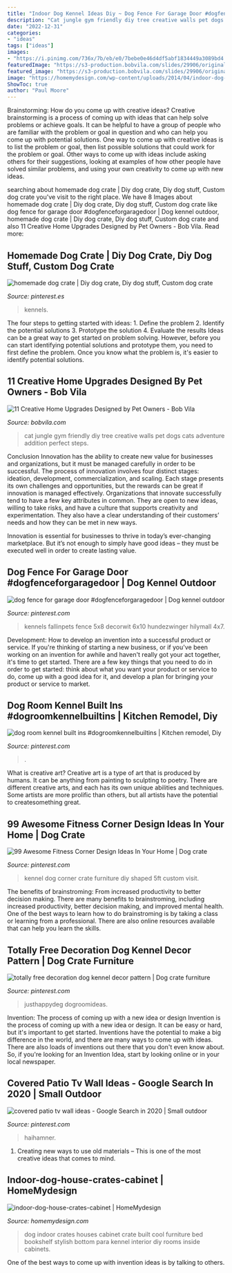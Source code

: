 ```yaml
---
title: "Indoor Dog Kennel Ideas Diy ~ Dog Fence For Garage Door #dogfenceforgaragedoor"
description: "Cat jungle gym friendly diy tree creative walls pet dogs cats adventure addition perfect steps"
date: "2022-12-31"
categories:
- "ideas"
tags: ["ideas"]
images:
- "https://i.pinimg.com/736x/7b/eb/e0/7bebe0e46d4df5abf1834449a3089bd4.jpg"
featuredImage: "https://s3-production.bobvila.com/slides/29906/original/diy-cat-wall.jpg?1547773421"
featured_image: "https://s3-production.bobvila.com/slides/29906/original/diy-cat-wall.jpg?1547773421"
image: "https://homemydesign.com/wp-content/uploads/2014/04/indoor-dog-house-crates-cabinet.jpg"
ShowToc: true
author: "Paul Moore"
---
```



Brainstorming: How do you come up with creative ideas?
Creative brainstorming is a process of coming up with ideas that can help solve problems or achieve goals. It can be helpful to have a group of people who are familiar with the problem or goal in question and who can help you come up with potential solutions. One way to come up with creative ideas is to list the problem or goal, then list possible solutions that could work for the problem or goal. Other ways to come up with ideas include asking others for their suggestions, looking at examples of how other people have solved similar problems, and using your own creativity to come up with new ideas.

	

		
searching about homemade dog crate | Diy dog crate, Diy dog stuff, Custom dog crate you've visit to the right place. We have 8 Images about homemade dog crate | Diy dog crate, Diy dog stuff, Custom dog crate like dog fence for garage door #dogfenceforgaragedoor | Dog kennel outdoor, homemade dog crate | Diy dog crate, Diy dog stuff, Custom dog crate and also 11 Creative Home Upgrades Designed by Pet Owners - Bob Vila. Read more:
		
    
## Homemade Dog Crate | Diy Dog Crate, Diy Dog Stuff, Custom Dog Crate

<img loading=lazy src="https://i.pinimg.com/736x/a6/89/3f/a6893fc921e55f12ae974d5884a2fa7e.jpg" onerror="this.onerror=null;this.src='https://tse4.mm.bing.net/th?id=OIP.HlIjh-WQ0a5kG70o3AoWEAHaHa&amp;pid=15.1';" alt="homemade dog crate | Diy dog crate, Diy dog stuff, Custom dog crate">

_Source: pinterest.es_

>kennels. 

	

The four steps to getting started with ideas: 1. Define the problem 2. Identify the potential solutions 3. Prototype the solution 4. Evaluate the results
Ideas can be a great way to get started on problem solving. However, before you can start identifying potential solutions and prototype them, you need to first define the problem. Once you know what the problem is, it's easier to identify potential solutions.

    
## 11 Creative Home Upgrades Designed By Pet Owners - Bob Vila

<img loading=lazy src="https://s3-production.bobvila.com/slides/29906/original/diy-cat-wall.jpg?1547773421" onerror="this.onerror=null;this.src='https://tse2.mm.bing.net/th?id=OIP.x3SiAQvmf0TOQ7WQtLUEMwHaFX&amp;pid=15.1';" alt="11 Creative Home Upgrades Designed by Pet Owners - Bob Vila">

_Source: bobvila.com_

>cat jungle gym friendly diy tree creative walls pet dogs cats adventure addition perfect steps. 

	

Conclusion
Innovation has the ability to create new value for businesses and organizations, but it must be managed carefully in order to be successful. The process of innovation involves four distinct stages: ideation, development, commercialization, and scaling. Each stage presents its own challenges and opportunities, but the rewards can be great if innovation is managed effectively.
Organizations that innovate successfully tend to have a few key attributes in common. They are open to new ideas, willing to take risks, and have a culture that supports creativity and experimentation. They also have a clear understanding of their customers’ needs and how they can be met in new ways.

 Innovation is essential for businesses to thrive in today’s ever-changing marketplace. But it’s not enough to simply have good ideas – they must be executed well in order to create lasting value.

    
## Dog Fence For Garage Door #dogfenceforgaragedoor | Dog Kennel Outdoor

<img loading=lazy src="https://i.pinimg.com/736x/fb/71/57/fb71578a8164259d71729c149888edf7.jpg" onerror="this.onerror=null;this.src='https://tse4.mm.bing.net/th?id=OIP.r2pHmRYOl46J-qMYMixPGgHaHa&amp;pid=15.1';" alt="dog fence for garage door #dogfenceforgaragedoor | Dog kennel outdoor">

_Source: pinterest.com_

>kennels fallinpets fence 5x8 decorwit 6x10 hundezwinger hilymall 4x7. 

	

Development: How to develop an invention into a successful product or service.
If you're thinking of starting a new business, or if you've been working on an invention for awhile and haven't really got your act together, it's time to get started. There are a few key things that you need to do in order to get started: think about what you want your product or service to do, come up with a good idea for it, and develop a plan for bringing your product or service to market.

    
## Dog Room Kennel Built Ins #dogroomkennelbuiltins | Kitchen Remodel, Diy

<img loading=lazy src="https://i.pinimg.com/originals/b6/3b/d5/b63bd5a7f467a066e55fead983e0b6a4.jpg" onerror="this.onerror=null;this.src='https://tse3.mm.bing.net/th?id=OIP.c4tQZy9vs8NZ4yEPTnVGfAHaLG&amp;pid=15.1';" alt="dog room kennel built ins #dogroomkennelbuiltins | Kitchen remodel, Diy">

_Source: pinterest.com_

>. 

	

What is creative art?
Creative art is a type of art that is produced by humans. It can be anything from painting to sculpting to poetry. There are different creative arts, and each has its own unique abilities and techniques. Some artists are more prolific than others, but all artists have the potential to createsomething great.

    
## 99 Awesome Fitness Corner Design Ideas In Your Home | Dog Crate

<img loading=lazy src="https://i.pinimg.com/736x/00/0e/4e/000e4e1b1349622c02857ee1ad035c2e.jpg" onerror="this.onerror=null;this.src='https://tse2.mm.bing.net/th?id=OIP.rnkyfe7x46Ih1BFCPjq6VAHaJ4&amp;pid=15.1';" alt="99 Awesome Fitness Corner Design Ideas In Your Home | Dog crate">

_Source: pinterest.com_

>kennel dog corner crate furniture diy shaped 5ft custom visit. 

	

The benefits of brainstroming: From increased productivity to better decision making.
There are many benefits to brainstroming, including increased productivity, better decision making, and improved mental health. One of the best ways to learn how to do brainstroming is by taking a class or learning from a professional. There are also online resources available that can help you learn the skills.

    
## Totally Free Decoration Dog Kennel Decor Pattern | Dog Crate Furniture

<img loading=lazy src="https://i.pinimg.com/736x/7b/eb/e0/7bebe0e46d4df5abf1834449a3089bd4.jpg" onerror="this.onerror=null;this.src='https://tse1.mm.bing.net/th?id=OIP.YZkUg-qJaRaynJDcT5wiKwHaNK&amp;pid=15.1';" alt="totally free decoration dog kennel decor pattern | Dog crate furniture">

_Source: pinterest.com_

>justhappydeg dogroomideas. 

	

Invention: The process of coming up with a new idea or design
Invention is the process of coming up with a new idea or design. It can be easy or hard, but it's important to get started. Inventions have the potential to make a big difference in the world, and there are many ways to come up with ideas. There are also loads of inventions out there that you don't even know about. So, if you're looking for an Invention Idea, start by looking online or in your local newspaper.

    
## Covered Patio Tv Wall Ideas - Google Search In 2020 | Small Outdoor

<img loading=lazy src="https://i.pinimg.com/736x/df/73/bc/df73bc8b079438a6e7ffd773c78f6d3c.jpg" onerror="this.onerror=null;this.src='https://tse4.mm.bing.net/th?id=OIP.ZSwh_u5VeA-xZEmTzTFOOgHaEw&amp;pid=15.1';" alt="covered patio tv wall ideas - Google Search in 2020 | Small outdoor">

_Source: pinterest.com_

>haihamner. 

	

1. Creating new ways to use old materials – This is one of the most creative ideas that comes to mind.

    
## Indoor-dog-house-crates-cabinet | HomeMydesign

<img loading=lazy src="https://homemydesign.com/wp-content/uploads/2014/04/indoor-dog-house-crates-cabinet.jpg" onerror="this.onerror=null;this.src='https://tse1.mm.bing.net/th?id=OIP.SlIS3uJk2oJXV2SvDJdMaAHaJK&amp;pid=15.1';" alt="indoor-dog-house-crates-cabinet | HomeMydesign">

_Source: homemydesign.com_

>dog indoor crates houses cabinet crate built cool furniture bed bookshelf stylish bottom para kennel interior diy rooms inside cabinets. 

	

One of the best ways to come up with invention ideas is by talking to others.

